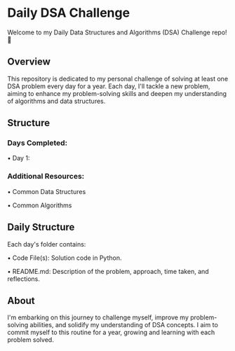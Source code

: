 # Daily DSA Challenge
Welcome to my Daily Data Structures and Algorithms (DSA) Challenge repo! 🚀

## Overview
This repository is dedicated to my personal challenge of solving at least one DSA problem every day for a year. Each day, I'll tackle a new problem, aiming to enhance my problem-solving skills and deepen my understanding of algorithms and data structures.

## Structure
### Days Completed:
• Day 1: 


### Additional Resources:
• Common Data Structures

• Common Algorithms

## Daily Structure
Each day's folder contains:

• Code File(s): Solution code in Python.

• README.md: Description of the problem, approach, time taken, and reflections.

## About
I'm embarking on this journey to challenge myself, improve my problem-solving abilities, and solidify my understanding of DSA concepts. I aim to commit myself to this routine for a year, growing and learning with each problem solved.


